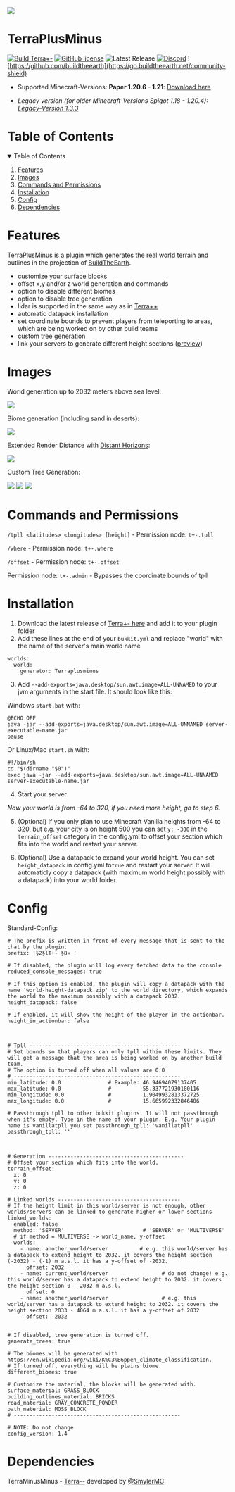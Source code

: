 ![](https://i.imgur.com/XKVkhH1.png)

# TerraPlusMinus
[![Build Terra+-](https://github.com/Build-the-Earth-Germany/terraplusminus/actions/workflows/maven.yml/badge.svg)](https://github.com/Build-the-Earth-Germany/terraplusminus/actions/workflows/maven.yml)
[![GitHub license](https://badgen.net/github/license/Build-the-Earth-Germany/terraplusminus)](https://github.com/Build-the-Earth-Germany/terraplusminus/blob/master/LICENSE)
![Latest Release](https://img.shields.io/github/v/release/BTE-Germany/TerraPlusMinus)
[![Discord](https://img.shields.io/discord/692825222373703772.svg?label=&logo=discord&logoColor=ffffff&color=7389D8&labelColor=6A7EC2)](https://discord.gg/GkSxGTYaAJ)
![https://github.com/buildtheearth](https://go.buildtheearth.net/community-shield)

* Supported Minecraft-Versions: **Paper 1.20.6 - 1.21**: [Download here](https://github.com/BTE-Germany/TerraPlusMinus/releases)

* *Legacy version (for older Minecraft-Versions Spigot 1.18 - 1.20.4): [Legacy-Version 1.3.3](https://github.com/BTE-Germany/TerraPlusMinus/releases/tag/v1.3.3)*



<!-- TABLE OF CONTENTS -->
# Table of Contents
<details open="open">
  <summary>Table of Contents</summary>
  <ol>
    <li><a href="#features">Features</a></li>
    <li><a href="#images">Images</a></li>
    <li><a href="#commands-and-permissions">Commands and Permissions</a></li>
    <li><a href="#installation">Installation</a></li>
    <li><a href="#config">Config</a></li>
    <li><a href="#dependencies">Dependencies</a></li>
  </ol>
</details>


# Features

TerraPlusMinus is a plugin which generates the real world terrain and outlines in the projection of [BuildTheEarth](https://en.wikipedia.org/wiki/Build_the_Earth).

- customize your surface blocks
- offset x,y and/or z world generation and commands
- option to disable different biomes
- option to disable tree generation
- lidar is supported in the same way as in [Terra++](https://github.com/BuildTheEarth/terraplusplus)
- automatic datapack installation
- set coordinate bounds to prevent players from teleporting to areas, which are being worked on by other build teams
- custom tree generation
- link your servers to generate different height sections ([preview](https://youtu.be/oqROhmaSxgY?si=Hl8zi3lAVEWfAGHy))

# Images

World generation up to 2032 meters above sea level:

![](https://i.imgur.com/DE4aAhk.jpg)

Biome generation (including sand in deserts):

![](https://cdn.discordapp.com/attachments/1023664488735576165/1096055054248718447/2023-04-13_14.48.58.png?width=1329&height=702)

Extended Render Distance with [Distant Horizons](https://www.curseforge.com/minecraft/mc-mods/distant-horizons):

![](https://media.discordapp.net/attachments/795314415816933427/950796277971554324/2022-03-08_17.42.16.png?width=1329&height=702)

Custom Tree Generation:

![](https://media.discordapp.net/attachments/1023664488735576165/1096052591185625139/2023-04-13_14.37.00.png?width=1329&height=702)
![](https://media.discordapp.net/attachments/1023664488735576165/1096052591877701732/2023-04-13_14.38.31.png?width=1329&height=702)
![](https://media.discordapp.net/attachments/1023664488735576165/1096052592997564466/2023-04-13_14.41.07.png?width=1330&height=702)

# Commands and Permissions

`/tpll <latitudes> <longitudes> [height]` - Permission node: `t+-.tpll`

`/where` - Permission node: `t+-.where`

`/offset` - Permission node: `t+-.offset`

Permission node: `t+-.admin` - Bypasses the coordinate bounds of tpll

# Installation

1. Download the latest release
   of [Terra+- here](https://github.com/BTE-Germany/TerraPlusMinus/releases) and add it
   to your plugin folder
2. Add these lines at the end of your `bukkit.yml` and replace "world" with the name of the server's main world name

```
worlds:
  world:
    generator: Terraplusminus
```

3. Add `--add-exports=java.desktop/sun.awt.image=ALL-UNNAMED` to your jvm arguments in the start file. It should look
   like this:

Windows `start.bat` with:

```
@ECHO OFF
java -jar --add-exports=java.desktop/sun.awt.image=ALL-UNNAMED server-executable-name.jar
pause
```

Or Linux/Mac `start.sh` with:

```
#!/bin/sh
cd "$(dirname "$0")"
exec java -jar --add-exports=java.desktop/sun.awt.image=ALL-UNNAMED server-executable-name.jar
```

4. Start your server

*Now your world is from -64 to 320, if you need more height, go to step 6.*

5. (Optional) If you only plan to use Minecraft Vanilla heights from -64 to 320, but e.g. your city is on height 500 you can set `y: -300` in the `terrain_offset` category in the config.yml to offset your section which fits into the world and restart your server.

6. (Optional) Use a datapack to expand your world height. You can set `height_datapack` in config.yml to`true` and restart your server. It will automaticly copy a datapack (with maximum world height possibly with a datapack) into your world folder.

# Config

Standard-Config:
```
# The prefix is written in front of every message that is sent to the chat by the plugin.
prefix: '§2§lT+- §8» '

# If disabled, the plugin will log every fetched data to the console
reduced_console_messages: true

# If this option is enabled, the plugin will copy a datapack with the name 'world-height-datapack.zip' to the world directory, which expands the world to the maximum possibly with a datapack 2032.
height_datapack: false

# If enabled, it will show the height of the player in the actionbar.
height_in_actionbar: false



# Tpll ------------------------------------------------
# Set bounds so that players can only tpll within these limits. They will get a message that the area is being worked on by another build team.
# The option is turned off when all values are 0.0
# -----------------------------------------------------
min_latitude: 0.0               # Example: 46.94694079137405
max_latitude: 0.0               #          55.337721930180116
min_longitude: 0.0              #          1.9049932813372725
max_longitude: 0.0              #          15.665992332846406

# Passthrough tpll to other bukkit plugins. It will not passthrough when it's empty. Type in the name of your plugin. E.g. Your plugin name is vanillatpll you set passthrough_tpll: 'vanillatpll'
passthrough_tpll: ''



# Generation -------------------------------------------
# Offset your section which fits into the world.
terrain_offset:
  x: 0
  y: 0
  z: 0

# Linked worlds ---------------------------------------
# If the height limit in this world/server is not enough, other worlds/servers can be linked to generate higher or lower sections
linked_worlds:
  enabled: false
  method: 'SERVER'                         # 'SERVER' or 'MULTIVERSE'
  # if method = MULTIVERSE -> world_name, y-offset
  worlds:
    - name: another_world/server          # e.g. this world/server has a datapack to extend height to 2032. it covers the height section (-2032) - (-1) m a.s.l. it has a y-offset of -2032.
      offset: 2032
    - name: current_world/server                 # do not change! e.g. this world/server has a datapack to extend height to 2032. it covers the height section 0 - 2032 m a.s.l.
      offset: 0
    - name: another_world/server                 # e.g. this world/server has a datapack to extend height to 2032. it covers the height section 2033 - 4064 m a.s.l. it has a y-offset of 2032
      offset: -2032


# If disabled, tree generation is turned off.
generate_trees: true

# The biomes will be generated with https://en.wikipedia.org/wiki/K%C3%B6ppen_climate_classification.
# If turned off, everything will be plains biome.
different_biomes: true

# Customize the material, the blocks will be generated with.
surface_material: GRASS_BLOCK
building_outlines_material: BRICKS
road_material: GRAY_CONCRETE_POWDER
path_material: MOSS_BLOCK
# -----------------------------------------------------

# NOTE: Do not change
config_version: 1.4
```

# Dependencies

TerraMinusMinus - [Terra--](https://github.com/SmylerMC/terraminusminus) developed by [@SmylerMC](https://github.com/SmylerMC)

